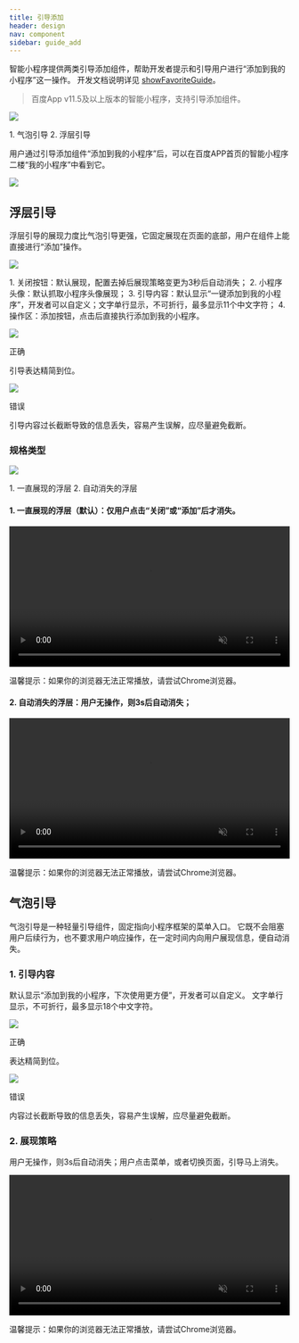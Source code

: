 ```yaml
---
title: 引导添加
header: design
nav: component
sidebar: guide_add
---
```

智能小程序提供两类引导添加组件，帮助开发者提示和引导用户进行“添加到我的小程序”这一操作。
开发文档说明详见 <a href="http://smartprogram.baidu.com/docs/develop/api/nacomponent/#showFavoriteGuide/">showFavoriteGuide</a>。
> 百度App v11.5及以上版本的智能小程序，支持引导添加组件。

<div class="m-doc-custom-examples">
	<div class="m-doc-custom-examples-correct">
		<img src="../../../img/design/component/guide_add/1.png">
	<p class="m-doc-custom-examples-text">1. 气泡引导
	2. 浮层引导</p>
	</div>
</div>

用户通过引导添加组件“添加到我的小程序”后，可以在百度APP首页的智能小程序二楼“我的小程序”中看到它。
<div class="m-doc-custom-examples">
	<div class="m-doc-custom-examples-correct">
		<img src="../../../img/design/component/guide_add/2.png">
	</div>
</div>

## 浮层引导
浮层引导的展现力度比气泡引导更强，它固定展现在页面的底部，用户在组件上能直接进行“添加”操作。
<div class="m-doc-custom-examples">
	<div class="m-doc-custom-examples-correct">
		<img src="../../../img/design/component/guide_add/3.png">
		<p class="m-doc-custom-examples-text">1. 关闭按钮：默认展现，配置去掉后展现策略变更为3秒后自动消失；
	2. 小程序头像：默认抓取小程序头像展现；
3. 引导内容：默认显示“一键添加到我的小程序”，开发者可以自定义；文字单行显示，不可折行，最多显示11个中文字符；
4. 操作区：添加按钮，点击后直接执行添加到我的小程序。</p>
	</div>
</div>

<div class="m-doc-custom-examples">
	<div class="m-doc-custom-examples-correct">
		<img src="../../../img/design/component/guide_add/4-1.png">
		<p class="m-doc-custom-examples-title">正确</p><p class="m-doc-custom-examples-text">引导表达精简到位。</p>
	</div>
	<div class="m-doc-custom-examples-error ">
		<img src="../../../img/design/component/guide_add/4-2.png">
		<p class="m-doc-custom-examples-title">错误</p><p class="m-doc-custom-examples-text">引导内容过长截断导致的信息丢失，容易产生误解，应尽量避免截断。</p>
	</div>
</div>

### 规格类型

<div class="m-doc-custom-examples">
	<div class="m-doc-custom-examples-correct">
		<img src="../../../img/design/component/guide_add/5.png">
		<p class="m-doc-custom-examples-text">1. 一直展现的浮层
	2. 自动消失的浮层</p>
	</div>
</div>

#### 1. 一直展现的浮层（默认）：仅用户点击“关闭”或“添加”后才消失。

<video width="100%" muted autoplay="autoplay" loop="loop"  src="../../../img/design/component/guide_add/6.mp4"/>
你的浏览器不支持该视频播放
</video>
<p class="m-doc-custom-examples-text">温馨提示：如果你的浏览器无法正常播放，请尝试Chrome浏览器。</p>

#### 2. 自动消失的浮层：用户无操作，则3s后自动消失；

<video width="100%" muted autoplay="autoplay" loop="loop"  src="../../../img/design/component/guide_add/7.mp4"/>
你的浏览器不支持该视频播放
</video>
<p class="m-doc-custom-examples-text">温馨提示：如果你的浏览器无法正常播放，请尝试Chrome浏览器。</p>


## 气泡引导
气泡引导是一种轻量引导组件，固定指向小程序框架的菜单入口。
它既不会阻塞用户后续行为，也不要求用户响应操作，在一定时间内向用户展现信息，便自动消失。

### 1. 引导内容
默认显示“添加到我的小程序，下次使用更方便”，开发者可以自定义。
文字单行显示，不可折行，最多显示18个中文字符。
<div class="m-doc-custom-examples">
	<div class="m-doc-custom-examples-correct">
		<img src="../../../img/design/component/guide_add/8-1.png">
		<p class="m-doc-custom-examples-title">正确</p><p class="m-doc-custom-examples-text">表达精简到位。</p>
	</div>
	<div class="m-doc-custom-examples-error ">
		<img src="../../../img/design/component/guide_add/8-2.png">
		<p class="m-doc-custom-examples-title">错误</p><p class="m-doc-custom-examples-text">内容过长截断导致的信息丢失，容易产生误解，应尽量避免截断。</p>
	</div>
</div>

### 2. 展现策略
用户无操作，则3s后自动消失；用户点击菜单，或者切换页面，引导马上消失。

<video width="100%" muted autoplay="autoplay" loop="loop"  src="../../../img/design/component/guide_add/9.mp4"/>
你的浏览器不支持该视频播放
</video>
<p class="m-doc-custom-examples-text">温馨提示：如果你的浏览器无法正常播放，请尝试Chrome浏览器。</p>

